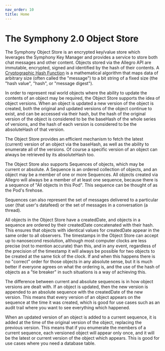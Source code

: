 ```yaml
---
nav_order: 10
title: Home
---
```

# The Symphony 2.0 Object Store
The Symphony Object Store is an encrypted key/value store which leverages the Symphony Key Manager and provides
a service to store both chat messages and other content. Objects stored via the Allegro API are immutable, encrypted,
signed and identified by the hash of their contents. A [Cryptographic Hash Function](https://en.wikipedia.org/wiki/Cryptographic_hash_function) is a mathematical algorithm that maps data of arbitrary size (often called the "message") to a bit string of a fixed size (the "hash value", "hash", or "message digest").

In order to represent real world objects where the ability to update the contents of an object may be required,
the Object Store supports the idea of object versions. When an object is updated a new version of the object is
created, both the original and updated versions of the object continue to exist, and can be accessed via their
hash, but the hash of the original version of the object is considered to be the baseHash of the whole series
of versions, and the hash of each version is considered to be the absoluteHash of that version.

The Object Store provides an efficient mechanism to fetch the latest (current) version of an object via
the baseHash, as well as the ability to enumerate all of the versions. Of course a specific version of an
object can always be retrieved by its absoluteHash too.

The Object Store also supports Sequences of objects, which may be current or absolute. A Sequence is an ordered
collection of objects, and an object may be a member of one or more Sequences. All objects created via Allegro
will always be a member of at least one sequence, because there is a sequence of "All objects in this Pod".
This sequence can be thought of as the Pod's firehose.

Sequences can also represent the set of messages delivered to a particular user (that user's datafeed) or the
set of messages in a conversation (a thread).

All objects in the Object Store have a createdDate, and objects in a sequence are ordered by their createdDate
concatenated with their hash. This ensures that objects with identical values for createdDate appear in the same
order to all observers. The timestamps in the Object Store can accept up to nanosecond resolution, although most
computer clocks are less precise (not to mention accurate) than this, and in any event, regardless of the 
precision of the timestamp it will always be possible for two objects to be created at the same tick of the clock.
If and when this happens there is no "correct" order for those objects in any absolute sense, but it is much
better if everyone agrees on what the ordering is, and the use of the hash of objects as a "tie breaker" in
such situations is a way of achieving this.

The difference between current and absolute sequences is in how object versions are dealt with. If an object is
updated, then the new version is appended to an absolute sequence with the createdDate of the new version. This means
that every version of an object appears on the sequence at the time it was created, which is good for use cases
such as an audit trail where you want to see everything which happened.

When an updated version of an object is added to a current sequence, it is added at the time of the original
version of the object, replacing the previous version. This means that if you enumerate the members of a
current sequence, each versioned object will appear only once, and it will be the latest or current version of
the object which appears. This is good for use cases where you need a database table. 
